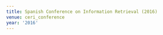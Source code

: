 ```yaml
---
title: Spanish Conference on Information Retrieval (2016)
venue: ceri_conference
year: '2016'
---
```

